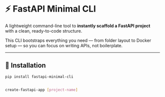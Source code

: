 # ⚡ FastAPI Minimal CLI

A lightweight command-line tool to **instantly scaffold a FastAPI project** with a clean, ready-to-code structure.

This CLI bootstraps everything you need — from folder layout to Docker setup — so you can focus on writing APIs, not boilerplate.

---

## 🚀 Installation

```bash
pip install fastapi-minimal-cli


create-fastapi-app [project-name]
